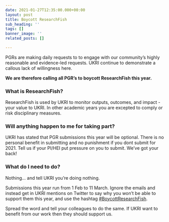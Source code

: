 ```yaml
---
date: 2021-01-27T12:35:00.000+00:00
layout: post
title: Boycott ResearchFish
sub_heading: ''
tags: []
banner_image: ''
related_posts: []

---
```

PGRs are making daily requests to  to engage with our community’s highly reasonable and evidence-led requests. UKRI continue to demonstrate a callous lack of willingness here.

**We are therefore calling all PGR’s to boycott ResearchFish this year.**

### What is ResearchFish? 

ResearchFish is used by UKRI  to monitor outputs, outcomes, and impact - your value to UKRI. In other academic years you are excepted to comply or risk disciplinary measures.

### Will anything happen to me for taking part? 

UKRI has stated that PGR submissions this year will be optional. There is no personal benefit in submitting and no punishment if you dont submit for 2021. Tell us if your PI/HEI put pressure on you to submit. We’ve got your back!

### What do I need to do? 

Nothing... and tell UKRI you’re doing nothing.

Submissions this year run from 1 Feb to 11 March. Ignore the emails and instead get in UKRI mentions on Twitter to say why you won’t be able to support them this year, and use the hashtag [#BoycottResearchFish](https://mobile.twitter.com/hashtag/BoycottResearchFish?src=hashtag_click). 

Spread the word and tell your colleagues to do the same. If UKRI want to benefit from our work then they should support us.